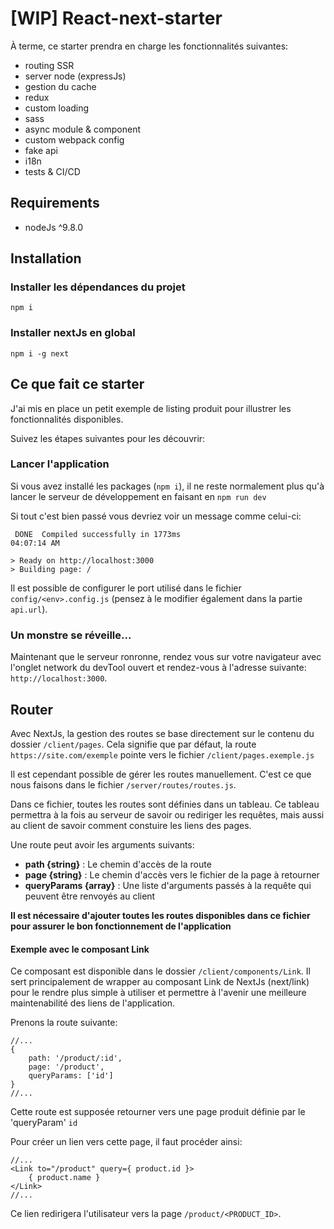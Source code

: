 # [WIP] React-next-starter

À terme, ce starter prendra en charge les fonctionnalités suivantes:

- routing SSR
- server node (expressJs)
- gestion du cache
- redux
- custom loading
- sass
- async module & component
- custom webpack config
- fake api
- i18n
- tests & CI/CD

## Requirements

- nodeJs ^9.8.0


## Installation

### Installer les dépendances du projet
`npm i`

### Installer nextJs en global

`npm i -g next`


## Ce que fait ce starter

J'ai mis en place un petit exemple de listing produit pour illustrer les fonctionnalités disponibles.

Suivez les étapes suivantes pour les découvrir:

### Lancer l'application

Si vous avez installé les packages (`npm i`), il ne reste normalement plus qu'à lancer le serveur de développement
en faisant en `npm run dev`

Si tout c'est bien passé vous devriez voir un message comme celui-ci:

```
 DONE  Compiled successfully in 1773ms                                                         04:07:14 AM

> Ready on http://localhost:3000
> Building page: /

```

Il est possible de configurer le port utilisé dans le fichier `config/<env>.config.js` 
(pensez à le modifier également dans la partie `api.url`).

### Un monstre se réveille...

 Maintenant que le serveur ronronne, rendez vous sur votre navigateur avec l'onglet 
 network du devTool ouvert et rendez-vous à l'adresse suivante: `http://localhost:3000`.
 
 
 
 


## Router

Avec NextJs, la gestion des routes se base directement sur le contenu du dossier `/client/pages`.
Cela signifie que par défaut, la route `https://site.com/exemple` pointe vers le fichier `/client/pages.exemple.js`

Il est cependant possible de gérer les routes manuellement. C'est ce que nous faisons dans le fichier `/server/routes/routes.js`.


Dans ce fichier, toutes les routes sont définies dans un tableau. Ce tableau permettra à la fois au serveur de savoir
ou rediriger les requêtes, mais aussi au client de savoir comment constuire les liens des pages.

Une route peut avoir les arguments suivants: 

- **path {string}** : Le chemin d'accès de la route
- **page {string}** : Le chemin d'accès vers le fichier de la page à retourner
- **queryParams {array}** : Une liste d'arguments passés à la requête qui peuvent être renvoyés au client

**Il est nécessaire d'ajouter toutes les routes disponibles dans ce fichier pour assurer le bon fonctionnement de l'application**


#### Exemple avec le composant Link

Ce composant est disponible dans le dossier `/client/components/Link`. Il sert principalement de wrapper au
composant Link de NextJs (next/link) pour le rendre plus simple à utiliser et permettre à l'avenir une meilleure
maintenabilité des liens de l'application.

Prenons la route suivante:

```
//...
{
    path: '/product/:id',
    page: '/product',
    queryParams: ['id']
}
//...
```

Cette route est supposée retourner vers une page produit définie par le 'queryParam' `id`

Pour créer un lien vers cette page, il faut procéder ainsi:

```
//...
<Link to="/product" query={ product.id }>
    { product.name }
</Link>
//...

```

Ce lien redirigera l'utilisateur vers la page `/product/<PRODUCT_ID>`. 

